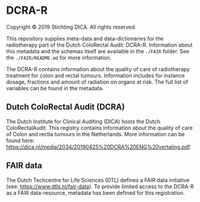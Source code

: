 # DCRA-R

Copyright © 2019 Stichting DICA. All rights reserved.

This repository supplies meta-data and data-dictionaries for the
radiotherapy part of the Dutch ColoRectal Audit: DCRA-R. Information
about this metadata and the schemas itself are available in the
`./FAIR` folder. See the `./FAIR/README.md` for more information.

The DCRA-R contains information about the quality of care of
radiotherapy treatment for colon and rectal tumours. Information
includes for instance dosage, fractions and amount of radiation on
organs at risk. The full list of variables can be found in the
metadata.

## Dutch ColoRectal Audit (DCRA)

The Dutch Institute for Clinical Auditing (DICA) hosts the Dutch
ColoRectalAudit. This registry contains information about the quality
of care of Colon and rectla tumours in the Netherlands. More
information can be found here:
https://dica.nl/media/2034/20190425%20DCRA%20ENG%20vertaling.pdf.

## FAIR data
The Dutch Techcentre for Life Sciences (DTL) defines a FAIR data
initiative (see: https://www.dtls.nl/fair-data). To provide limited
access to the DCRA-R as a FAIR data-resource, metadata has been
defined for this registration.
 

